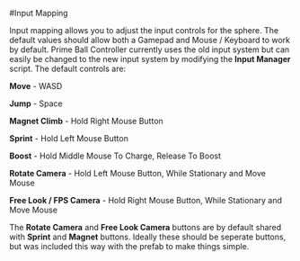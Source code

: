 #Input Mapping

Input mapping allows you to adjust the input controls for the sphere.  The default values should allow both a Gamepad and Mouse / Keyboard to work by default.  Prime Ball Controller currently uses the old input system but can easily be changed to the new input
system by modifying the **Input Manager** script.  The default controls are:

**Move** - WASD

**Jump** - Space

**Magnet Climb** - Hold Right Mouse Button

**Sprint** - Hold Left Mouse Button

**Boost** - Hold Middle Mouse To Charge, Release To Boost

**Rotate Camera** - Hold Left Mouse Button, While Stationary and Move Mouse

**Free Look / FPS Camera** - Hold Right Mouse Button, While Stationary and Move Mouse

The **Rotate Camera** and **Free Look Camera** buttons are by default shared with **Sprint** and **Magnet** buttons.  Ideally these should be seperate buttons, but was included this way with the prefab to make things simple.

